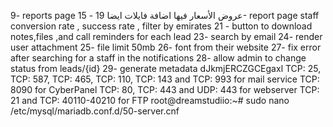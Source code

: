 9- reports page
15 - عروض الأسعار فيها اضافة فايلات ايضا
19- report page staff conversion rate , success rate , filter by emirates
21 - button to download notes,files ,and call reminders for each lead
23- search by email
24- render user attachment
25- file limit 50mb
26- font from their website
27- fix error after searching for a staff in the notifications
28- allow admin to change status from leads/{id}
29- generate metadata
dJkmjERCZGCEgaxl
TCP: 25, TCP: 587, TCP: 465, TCP: 110, TCP: 143 and TCP: 993 for mail service
TCP: 8090 for CyberPanel
TCP: 80, TCP: 443 and UDP: 443 for webserver
TCP: 21 and TCP: 40110-40210 for FTP
root@dreamstudiio:~# sudo nano /etc/mysql/mariadb.conf.d/50-server.cnf
